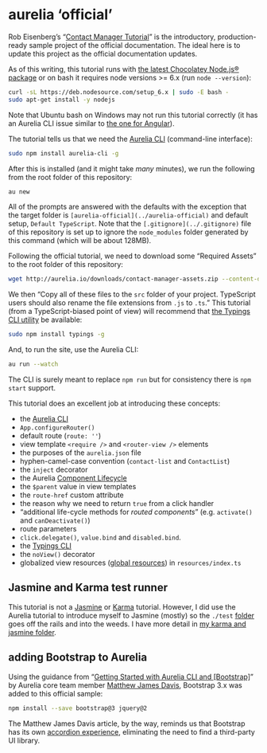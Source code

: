 # aurelia ‘official’

Rob Eisenberg’s “[Contact Manager Tutorial](http://aurelia.io/hub.html#/doc/article/aurelia/framework/latest/contact-manager-tutorial/1)” is the introductory, production-ready sample project of the official documentation. The ideal here is to update this project as the official documentation updates.

As of this writing, this tutorial runs with [the latest Chocolatey Node.js® package](https://chocolatey.org/packages/nodejs) or on bash it requires node versions >= 6.x (run `node --version`):

```bash
curl -sL https://deb.nodesource.com/setup_6.x | sudo -E bash -
sudo apt-get install -y nodejs
```

Note that Ubuntu bash on Windows may not run this tutorial correctly (it has an Aurelia CLI issue similar to [the one for Angular](https://github.com/Microsoft/BashOnWindows/issues/1522)).

The tutorial tells us that we need the [Aurelia CLI](https://github.com/aurelia/cli) (command-line interface):

```bash
sudo npm install aurelia-cli -g
```

After this is installed (and it might take _many_ minutes), we run the following from the root folder of this repository:

```bash
au new
```

All of the prompts are answered with the defaults with the exception that the target folder is `[aurelia-official](../aurelia-official)` and default setup, `Default TypeScript`. Note that the `[.gitignore](../.gitignore)` file of this repository is set up to ignore the `node_modules` folder generated by this command (which will be about 128MB).

Following the official tutorial, we need to download some “Required Assets” to the root folder of this repository:

```bash
wget http://aurelia.io/downloads/contact-manager-assets.zip --content-disposition --no-check-certificate -O ./aurelia-official/src/tmp.zip
```

We then “Copy all of these files to the `src` folder of your project. TypeScript users should also rename the file extensions from `.js` to `.ts`.” This tutorial (from a TypeScript-biased point of view) will recommend that [the Typings CLI utility](https://github.com/typings/typings) be available:

```bash
sudo npm install typings -g
```

And, to run the site, use the Aurelia CLI:

```bash
au run --watch
```

The CLI is surely meant to replace `npm run` but for consistency there is `npm start` support.

This tutorial does an excellent job at introducing these concepts:

* the [Aurelia CLI](https://github.com/aurelia/cli)
* `App.configureRouter()`
* default route (`route: ''`)
* view template `<require />` and `<router-view />` elements
* the purposes of the `aurelia.json` file
* hyphen-camel-case convention (`contact-list` and `ContactList`)
* the `inject` decorator
* the Aurelia [Component Lifecycle](http://aurelia.io/hub.html#/doc/article/aurelia/framework/latest/creating-components/3)
* the `$parent` value in view templates
* the `route-href` custom attribute
* the reason why we need to return `true` from a click handler
* “additional life-cycle methods for _routed components_” (e.g. `activate()` and `canDeactivate()`)
* route parameters
* `click.delegate()`, `value.bind` and `disabled.bind`.
* the [Typings CLI](https://github.com/typings/typings)
* the `noView()` decorator
* globalized view resources ([global resources](http://aurelia.io/hub.html#/doc/article/aurelia/templating/latest/templating-html-behaviors-introduction/5)) in `resources/index.ts`

## Jasmine and Karma test runner

This tutorial is not a [Jasmine](https://jasmine.github.io/) or [Karma](http://karma-runner.github.io) tutorial. However, I did use the Aurelia tutorial to introduce myself to Jasmine (mostly) so the `./test` [folder](./test) goes off the rails and into the weeds. I have more detail in [my karma and jasmine folder](../karma-and-jasmine-minimal).

## adding Bootstrap to Aurelia

Using the guidance from “[Getting Started with Aurelia CLI and [Bootstrap]](http://davismj.me/blog/aurelia-cli-bootstrap/)” by Aurelia core team member [Matthew James Davis](https://twitter.com/matthewjames), Bootstrap 3.x was added to this official sample:

```bash
npm install --save bootstrap@3 jquery@2
```

The Matthew James Davis article, by the way, reminds us that Bootstrap has its own [accordion experience](http://getbootstrap.com/javascript/#collapse-example-accordion), eliminating the need to find a third-party UI library.